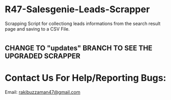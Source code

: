 # R47-Salesgenie-Leads-Scrapper
Scrapping Script for collectiong leads informations from the search result page and saving to a CSV File.

# 

## CHANGE TO "updates" BRANCH TO SEE THE UPGRADED SCRAPPER

# 


# Contact Us For Help/Reporting Bugs:

Email: rakibuzzaman47@gmail.com
